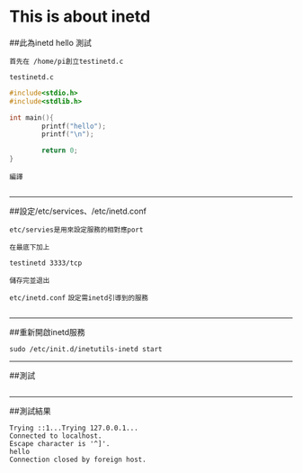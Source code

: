 # This is about inetd

##此為inetd hello 測試

`首先在 /home/pi創立testinetd.c`

`testinetd.c`

```c
#include<stdio.h>
#include<stdlib.h>

int main(){
        printf("hello");
        printf("\n");

        return 0;
}

```
`編譯`

```gcc -o testinetd testinetd.c
```
---

##設定/etc/services、/etc/inetd.conf

`etc/servies是用來設定服務的相對應port`

`在最底下加上`

```
testinetd 3333/tcp
```

`儲存完並退出`

`etc/inetd.conf`
`設定需inetd引導到的服務`

```testinetd stream tcp nowait root /home/pi/testinetd testinetd

```
---
##重新開啟inetd服務


```
sudo /etc/init.d/inetutils-inetd start
```
---
##測試

```telnet localhost 3333
```
---

##測試結果

```
Trying ::1...Trying 127.0.0.1...
Connected to localhost.
Escape character is '^]'.
hello
Connection closed by foreign host.
```
